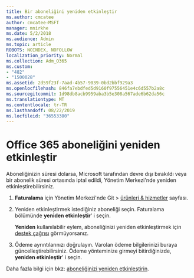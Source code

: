 ```yaml
---
title: Bir aboneliğini yeniden etkinleştir
ms.author: cmcatee
author: cmcatee-MSFT
manager: mnirkhe
ms.date: 5/2/2018
ms.audience: Admin
ms.topic: article
ROBOTS: NOINDEX, NOFOLLOW
localization_priority: Normal
ms.collection: Adm_O365
ms.custom:
- "482"
- "1500028"
ms.assetid: 2d59f23f-7aad-4b57-9039-0bd2bbf929a3
ms.openlocfilehash: 846fa7ebdfed5d9160f97556451e4c6d557b2a8c
ms.sourcegitcommit: 1d98db8acb9959aba3b5e308a567ade6b62da56c
ms.translationtype: MT
ms.contentlocale: tr-TR
ms.lasthandoff: 08/22/2019
ms.locfileid: "36553380"
---
```

# <a name="reactivate-an-office-365-subscription"></a>Office 365 aboneliğini yeniden etkinleştir

Aboneliğinizin süresi dolarsa, Microsoft tarafından devre dışı bırakıldı veya bir abonelik süresi ortasında iptal edildi, Yönetim Merkezi'nde yeniden etkinleştirebilirsiniz.
  
1. **Faturalama** için Yönetim Merkezi'nde Git \> [ürünleri & hizmetler](https://go.microsoft.com/fwlink/p/?linkid=842054) sayfası.

2. Yeniden etkinleştirmek istediğiniz aboneliği seçin. Faturalama bölümünde **yeniden etkinleştir**' i seçin.

    **Yeniden** kullanılabilir eylem, aboneliğinizi yeniden etkinleştirmek için [destek çağrısı](https://docs.microsoft.com/office365/admin/contact-support-for-business-products?view=o365-worldwide) görmüyorsanız.

3. Ödeme ayrıntılarınızı doğrulayın. Varolan ödeme bilgilerinizi buraya güncelleştirebilirsiniz. Ödeme yönteminize girmeyi bitirdiğinizde, **yeniden etkinleştir**' i seçin.

Daha fazla bilgi için bkz: [aboneliğinizi yeniden etkinleştirin](https://docs.microsoft.com/office365/admin/subscriptions-and-billing/reactivate-your-subscription).